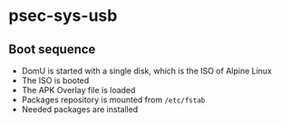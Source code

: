 # psec-sys-usb

## Boot sequence

- DomU is started with a single disk, which is the ISO of Alpine Linux
- The ISO is booted
- The APK Overlay file is loaded
- Packages repository is mounted from `/etc/fstab`
- Needed packages are installed